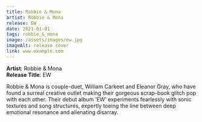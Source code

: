 ```yaml
---
title: Robbie & Mona
artist: Robbie & Mona
release: EW
date: 2021-01-01
tags: robbie_&_mona
image: /assets/images/ew.jpg
imageAlt: release cover
link: www.example.com
---
```


**Artist**: Robbie & Mona  
**Release Title**: EW

Robbie & Mona is couple-duet, William Carkeet and Eleanor Gray, who have found a surreal creative outlet making their gorgeous scrap-book glitch pop with each other. Their debut album ‘EW’ experiments fearlessly with sonic textures and song structures, expertly toeing the line between deep emotional resonance and alienating disarray.